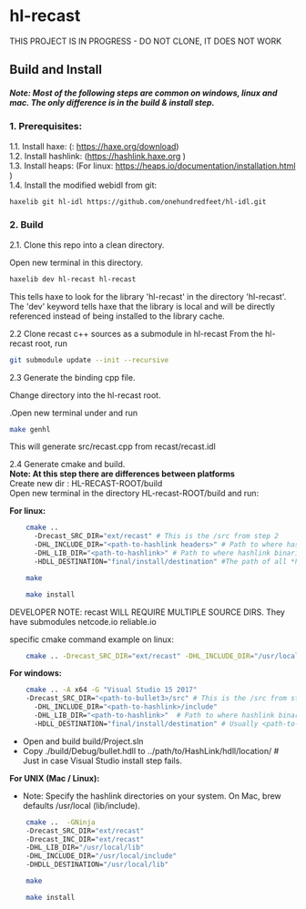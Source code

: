 # hl-recast

THIS PROJECT IS IN PROGRESS - DO NOT CLONE, IT DOES NOT WORK


## Build and Install
##### Note: Most of the following steps are common on windows, linux and mac. The only difference is in the build & install step.

### 1. Prerequisites:
1.1. Install haxe: (: https://haxe.org/download)  
1.2. Install hashlink: (https://hashlink.haxe.org )  
1.3. Install heaps: (For linux: https://heaps.io/documentation/installation.html )  
1.4. Install the modified webidl from git:   
```sh
haxelib git hl-idl https://github.com/onehundredfeet/hl-idl.git
```

### 2. Build

2.1. Clone this repo into a clean directory.

Open new terminal in this directory.  
```sh
haxelib dev hl-recast hl-recast
```

This tells haxe to look for the library 'hl-recast' in the directory 'hl-recast'.  The 'dev' keyword tells haxe that the library is local and will be directly referenced instead of being installed to the library cache.

2.2 Clone recast c++ sources as a submodule in hl-recast
From the hl-recast root, run

```sh
git submodule update --init --recursive
```

2.3 Generate the binding cpp file.

Change directory into the hl-recast root.

.Open new terminal under and run 
```sh
make genhl
```

This will generate src/recast.cpp from recast/recast.idl


2.4 Generate cmake and build.  
**Note: At this step there are differences between platforms**  
    Create new dir : HL-RECAST-ROOT/build  
    Open new terminal in the directory HL-recast-ROOT/build and run:  

**For linux:**  
```sh
    cmake ..
      -Drecast_SRC_DIR="ext/recast" # This is the /src from step 2
      -DHL_INCLUDE_DIR="<path-to-hashlink headers>" # Path to where hashlink headers (hl.h, ...) are located. Usually under ...hashlink-x.xx/src 
      -DHL_LIB_DIR="<path-to-hashlink>" # Path to where hashlink binaries (libhl.so, ...) are located. Usually ...hashlink-x.xx
      -HDLL_DESTINATION="final/install/destination" #The path of all *hdll binaries, usually this is 'usr/lib' or 'usr/local/lib'
```
```sh
    make
```
```sh
    make install
```

DEVELOPER NOTE: recast WILL REQUIRE MULTIPLE SOURCE DIRS.
They have submodules netcode.io reliable.io

specific cmake command example on linux:  
```sh
    cmake .. -Drecast_SRC_DIR="ext/recast" -DHL_INCLUDE_DIR="/usr/local/include" -DHL_LIB_DIR="/usr/local/lib" -DHDLL_DESTINATION="/usr/local/lib"
   ```

**For windows:**  

```sh
    cmake .. -A x64 -G "Visual Studio 15 2017" 
    -Drecast_SRC_DIR="<path-to-bullet3>/src" # This is the /src from step 2
      -DHL_INCLUDE_DIR="<path-to-hashlink>/include"
      -DHL_LIB_DIR="<path-to-hashlink>"  # Path to where hashlink binaries (libhl.lib, ...) are located
      -HDLL_DESTINATION="final/install/destination" # Usually <path-to-hashlink>
```

* Open and build build/Project.sln  
* Copy ./build/Debug/bullet.hdll to ../path/to/HashLink/hdll/location/ # Just in case Visual Studio install step fails.  

**For UNIX (Mac / Linux):**  
* Note: Specify the hashlink directories on your system.  On Mac, brew defaults /usr/local (lib/include).
```sh
    cmake ..  -GNinja 
    -Drecast_SRC_DIR="ext/recast" 
    -Drecast_INC_DIR="ext/recast" 
    -DHL_LIB_DIR="/usr/local/lib" 
    -DHL_INCLUDE_DIR="/usr/local/include" 
    -DHDLL_DESTINATION="/usr/local/lib"
```
```sh
    make
```
```sh
    make install
```